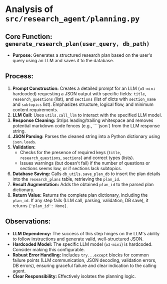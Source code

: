 # Analysis of `src/research_agent/planning.py`

## Core Function: `generate_research_plan(user_query, db_path)`

*   **Purpose:** Generates a structured research plan based on the user's query using an LLM and saves it to the database.

## Process:

1.  **Prompt Construction:** Creates a detailed prompt for an LLM (`o3-mini` hardcoded) requesting a JSON output with specific fields: `title`, `research_questions` (list), and `sections` (list of dicts with `section_name` and `subtopics` list). Emphasizes structure, logical flow, and minimum content requirements.
2.  **LLM Call:** Uses `utils.call_llm` to interact with the specified LLM model.
3.  **Response Cleaning:** Strips leading/trailing whitespace and removes potential markdown code fences (e.g., ````json`) from the LLM response string.
4.  **JSON Parsing:** Parses the cleaned string into a Python dictionary using `json.loads`.
5.  **Validation:**
    *   Checks for the presence of required keys (`title`, `research_questions`, `sections`) and correct types (lists).
    *   Issues warnings (but doesn't fail) if the number of questions or sections seems low, or if sections lack subtopics.
6.  **Database Saving:** Calls `db_utils.save_plan_db` to insert the plan details into the `research_plans` table, retrieving the `plan_id`.
7.  **Result Augmentation:** Adds the obtained `plan_id` to the parsed plan dictionary.
8.  **Return Value:** Returns the complete plan dictionary, including the `plan_id`. If any step fails (LLM call, parsing, validation, DB save), it returns `{'plan_id': None}`.

## Observations:

*   **LLM Dependency:** The success of this step hinges on the LLM's ability to follow instructions and generate valid, well-structured JSON.
*   **Hardcoded Model:** The specific LLM model (`o3-mini`) is hardcoded. Consider making this configurable.
*   **Robust Error Handling:** Includes `try...except` blocks for common failure points (LLM communication, JSON decoding, validation errors, DB errors), ensuring graceful failure and clear indication to the calling agent.
*   **Clear Responsibility:** Effectively isolates the planning logic.

